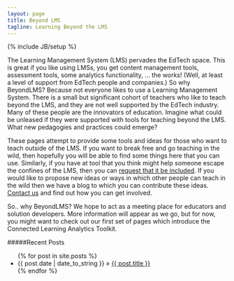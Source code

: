 ```yaml
---
layout: page
title: Beyond LMS
tagline: Learning Beyond the LMS
---
```

{% include JB/setup %}


<p> 
  The Learning Management System (LMS) pervades the EdTech space. This is great if you like using LMSs, you get content management tools, assessment tools, some analytics functionality, ... the works! (Well, at least a level of support from EdTech people and companies.) So why BeyondLMS? Because not everyone likes to use a Learning Management System. There is a small but significant cohort of teachers who like to teach beyond the LMS, and they are not well supported by the EdTech industry. Many of these people are the innovators of education. Imagine what could be unleased if they were supported with tools for teaching beyond the LMS. What new pedagogies and practices could emerge? 
</p>
<p>
  These pages attempt to provide some tools and ideas for those who want to teach outside of the LMS.  If you want to break free and go teaching in the wild, then hopefully you will be able to find some things here that you can use. Similarly, if you have at tool that you think might help someone escape the confines of the LMS, then you can <a href="includeMyTool.html">request that it be included</a>. If you would like to propose new ideas or ways in which other people can teach in the wild then we have a blog to which you can contribute these ideas. <a href="">Contact us</a> and find out how you can get involved.
</p>
<p>
  So.. why BeyondLMS? We hope to act as a meeting place for educators and solution developers. 
  More information will appear as we go, but for now, you might want to check out our first set of pages which introduce the <a href"CLAtoolkitindex.html">Connected Learning Analytics Toolkit</a>.
</p>

#####Recent Posts

<ul class="posts">
  {% for post in site.posts %}
  <li><span>{{ post.date | date_to_string }}</span> &raquo; <a href="{{ BASE_PATH }}{{ post.url }}">{{ post.title }}</a></li>
  {% endfor %}
</ul>

